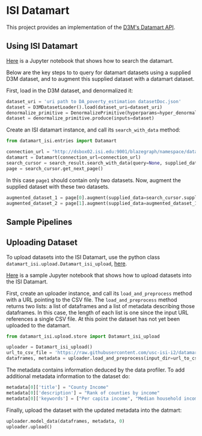 # ISI Datamart
This project provides an implementation of the [D3M's Datamart API](https://gitlab.com/datadrivendiscovery/datamart-api).

## Using ISI Datamart

[Here](https://github.com/usc-isi-i2/datamart-userend/blob/d3m/examples/search_primitive_example.ipynb) is a Jupyter notebook that shows how to search the datamart.

Below are the key steps to to query for datamart datasets using a supplied D3M dataset, and to augment this supplied dataset with a datamart dataset.

First, load in the D3M dataset, and denormalized it:
```Python
dataset_uri = 'uri path to DA_poverty_estimation datasetDoc.json'
dataset = D3MDatasetLoader().load(dataset_uri=dataset_uri)
denormalize_primitive = DenormalizePrimitive(hyperparams=hyper_denormalize.defaults())
dataset = denormalize_primitive.produce(inputs=dataset)
```

Create an ISI datamart instance, and call its `search_with_data` method:
```Python
from datamart_isi.entries import Datamart

connection_url = "http://dsbox02.isi.edu:9001/blazegraph/namespace/datamart3/sparql"
datamart = Datamart(connection_url=connection_url)
search_cursor = search_result.search_with_data(query=None, supplied_data=dataset)
page = search_cursor.get_next_page()
```

In this case `page1` should contain only two datasets. Now, augment the supplied dataset with these two datasets.
```python
augmented_dataset_1 = page[0].augment(supplied_data=search_cursor.supplied_data)
augmented_dataset_2 = page[1].augment(supplied_data=augmented_dataset_1)
```

## Sample Pipelines

## Uploading Dataset

To upload datasets into the ISI Datamart, use the python class `datamart_isi.upload.Datamart_isi_upload`, [here](https://github.com/usc-isi-i2/datamart-upload).

[Here](https://github.com/usc-isi-i2/datamart-upload/blob/master/examples/upload_example.ipynb) is a sample Jupyter notebook that shows how to upload datasets into the ISI Datamart.

First, create an uploader instance, and call its `load_and_preprocess` method with a URL pointing to the CSV file. The `load_and_preprocess` method returns two lists: a list of dataframes and a list of metadata describing those dataframes. In this case, the length of each list is one since the input URL references a single CSV file. At this point the dataset has not yet been uploaded to the datamart.
```python
from datamart_isi.upload.store import Datamart_isi_upload

uploader = Datamart_isi_upload()
url_to_csv_file = 'https://raw.githubusercontent.com/usc-isi-i2/datamart-userend/master/example_datasets/List_of_United_States_counties_by_per_capita_income.csv'
dataframes, metadata = uploader.load_and_preprocess(input_dir=url_to_csv_file, file_type='online_csv')
```

The metadata contains information deduced by the data profiler. To add additional metadata information to the dataset do:
```python
metadata[0]['title'] = "County Income"
metadata[0]['description'] = "Rank of counties by income"
metadata[0]['keywords'] = ["Per capita income", "Median household income", "Median family income"]
```

Finally, upload the dataset with the updated metadata into the datmart:
```python
uploader.model_data(dataframes, metadata, 0)
uploader.upload()
```

